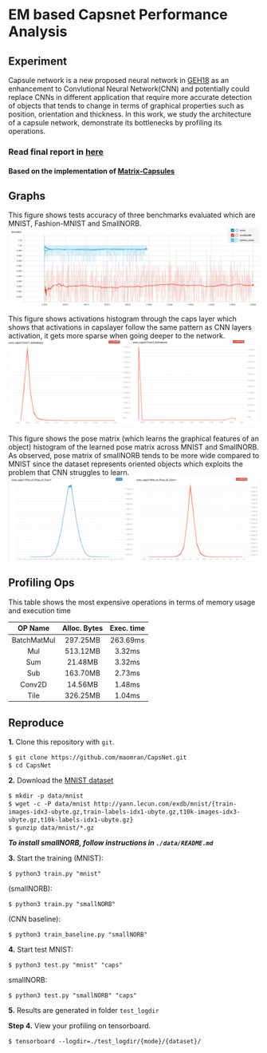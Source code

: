 # EM based Capsnet Performance Analysis
## Experiment 
Capsule network is a new proposed neural network in
[GEH18](https://openreview.net/pdf?id=HJWLfGWRb) as an enhancement to Convlutional
Neural Network(CNN) and potentially could replace CNNs in different application that require
more accurate detection of objects that tends to change in terms of graphical properties such
as position, orientation and thickness. In this work, we study the architecture of a capsule
network, demonstrate its bottlenecks by profiling its operations. 
### Read final report in [here](./EECE527_Final_Report.pdf)

#### Based on the implementation of [Matrix-Capsules](https://github.com/www0wwwjs1/Matrix-Capsules-EM-Tensorflow)

## Graphs
This figure shows tests accuracy of three benchmarks evaluated which are MNIST, Fashion-MNIST and SmallNORB.
![Test Accuracy](./imgs/accuracy.png)

This figure shows activations histogram through the caps layer which shows that activations in capslayer follow the same pattern as CNN layers activation, it gets more sparse when going deeper to the network.  
![Caps Layer Activation](./imgs/acts.png)

This figure shows the pose matrix (which learns the graphical features of an object) histogram of the learned pose matrix across MNIST and SmallNORB. As observed, pose matrix of smallNORB tends to be more wide compared to MNIST since the dataset represents oriented objects which exploits the problem that CNN struggles to learn.    
![Pose Matrix](./imgs/pose.png)

## Profiling Ops
This table shows the most expensive operations in terms of memory usage and execution time

| OP Name      |Alloc. Bytes|Exec. time  |
| :-------------: |:-------------:| :-----:|
| BatchMatMul   | 297.25MB | 263.69ms |
|Mul |  513.12MB   |3.32ms |
|Sum|21.48MB    |3.32ms |
|Sub |163.70MB |2.73ms    |
|Conv2D|14.56MB   |1.48ms |
|Tile   |326.25MB    |1.04ms|
## Reproduce
**1.**
Clone this repository with ``git``.
```
$ git clone https://github.com/maomran/CapsNet.git
$ cd CapsNet
```
**2.**
Download the [MNIST dataset](http://yann.lecun.com/exdb/mnist/)
```
$ mkdir -p data/mnist
$ wget -c -P data/mnist http://yann.lecun.com/exdb/mnist/{train-images-idx3-ubyte.gz,train-labels-idx1-ubyte.gz,t10k-images-idx3-ubyte.gz,t10k-labels-idx1-ubyte.gz}
$ gunzip data/mnist/*.gz
```
***To install smallNORB, follow instructions in ```./data/README.md```***

**3.**
Start the training
(MNIST):
```
$ python3 train.py "mnist"
```
(smallNORB):
```
$ python3 train.py "smallNORB"
```
(CNN baseline):
```
$ python3 train_baseline.py "smallNORB"
```

**4.**
Start test 
MNIST:
```
$ python3 test.py "mnist" "caps"
```
smallNORB:
```
$ python3 test.py "smallNORB" "caps"
```
**5.**
Results are generated in folder ```test_logdir```

**Step 4.**
View your profiling on tensorboard. 
```
$ tensorboard --logdir=./test_logdir/{mode}/{dataset}/
```

